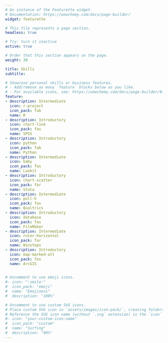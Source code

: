 ```yaml
---
# An instance of the Featurette widget.
# Documentation: https://wowchemy.com/docs/page-builder/
widget: featurette

# This file represents a page section.
headless: true

# Try: turn it inactive
active: true

# Order that this section appears on the page.
weight: 30

title: Skills
subtitle:

# Showcase personal skills or business features.
# - Add/remove as many `feature` blocks below as you like.
# - For available icons, see: https://wowchemy.com/docs/page-builder/#icons
feature:
- description: Intermediate
  icon: r-project
  icon_pack: fab
  name: R
- description: Introductory
  icon: chart-line
  icon_pack: fas
  name: SPSS
- description: Introductory
  icon: python
  icon_pack: fab
  name: Python
- description: Intermediate
  icon: baby
  icon_pack: fas
  name: Lookit
- description: Introductory
  icon: chart-scatter
  icon_pack: far
  name: Stata
- description: Intermediate
  icon: poll-h
  icon_pack: fas
  name: Qualtrics
- description: Introductory
  icon: database
  icon_pack: fas
  name: FileMaker
- description: Intermediate
  icon: ruler-horizontal
  icon_pack: far
  name: Winsteps
- description: Introductory
  icon: map-marked-alt
  icon_pack: fas
  name: ArcGIS
  

# Uncomment to use emoji icons.
#- icon: ":smile:"
#  icon_pack: "emoji"
#  name: "Emojiness"
#  description: "100%"  

# Uncomment to use custom SVG icons.
# Place custom SVG icon in `assets/images/icon-pack/`, creating folders if necessary.
# Reference the SVG icon name (without `.svg` extension) in the `icon` field.
#- icon: "your-custom-icon-name"
#  icon_pack: "custom"
#  name: "Surfing"
#  description: "90%"
---
```

